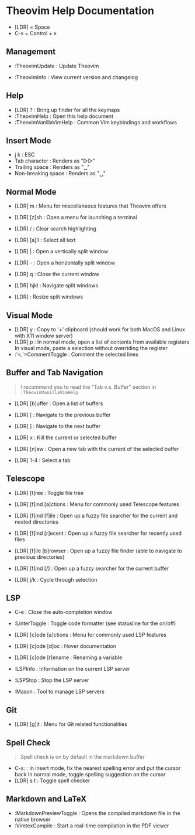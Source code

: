 # Theovim Help Documentation

- [LDR] = Space
- C-x   = Control + x

## Management

- :TheovimUpdate          : Update Theovim

- :TheovimInfo            : View current version and changelog

## Help

- [LDR] ?                 : Bring up finder for all the keymaps
- :TheovimHelp            : Open this help document
- :TheovimVanillaVimHelp  : Common Vim keybindings and workflows

## Insert Mode

- j k                     : ESC
- Tab character           : Renders as "▷▷"
- Trailing space          : Renders as "␣"
- Non-breaking space      : Renders as "⍽"

## Normal Mode

- [LDR] m                 : Menu for miscellaneous features that Theovim offers

- [LDR] [z]sh             : Open a menu for launching a terminal
- [LDR] /                 : Clear search highlighting
- [LDR] [a]ll             : Select all text

- [LDR] |                 : Open a vertically split window
- [LDR] -                 : Open a horizontally split window
- [LDR] q                 : Close the current window
- [LDR] hjkl              : Navigate split windows
- [LDR] <ARROW>           : Resize split windows

## Visual Mode

- [LDR] y                 : Copy to '+' clipboard (should work for both MacOS and Linux with X11 window server)
- [LDR] p                 : In normal mode, open a list of contents from available registers
                            In visual mode, paste a selection without overriding the register
- :'<,'>CommentToggle     : Comment the selected lines

## Buffer and Tab Navigation

> I recommend you to read the "Tab v.s. Buffer" section in `:TheovimVanillaVimHelp`

- [LDR] [b]uffer          : Open a list of buffers
- [LDR] [                 : Navigate to the previous buffer
- [LDR] ]                 : Navigate to the next buffer
- [LDR] x                 : Kill the current or selected buffer

- [LDR] [n]ew             : Open a new tab with the current of the selected buffer
- [LDR] 1-4               : Select a tab

## Telescope

- [LDR] [t]ree            : Toggle file tree

- [LDR] [f]ind [a]ctions  : Menu for commonly used Telescope features
- [LDR] [f]ind [f]ile     : Open up a fuzzy file searcher for the current and nested directories
- [LDR] [f]ind [r]ecent   : Open up a fuzzy file searcher for recently used files
- [LDR] [f]ile [b]rowser  : Open up a fuzzy file finder (able to navigate to previous directories)
- [LDR] [f]ind [/]        : Open up a fuzzy searcher for the current buffer

- [LDR] j/k               : Cycle through selection

## LSP

- C-e                     : Close the auto-completion window

- :LinterToggle           : Toggle code formatter (see statusline for the on/off)

- [LDR] [c]ode [a]ctions  : Menu for commonly used LSP features
- [LDR] [c]ode [d]oc      : Hover documentation
- [LDR] [c]ode [r]ename   : Renaming a variable
- :LSPInfo                : Information on the current LSP server
- :LSPStop                : Stop the LSP server
- :Mason                  : Tool to manage LSP servers

## Git

- [LDR] [g]it             : Menu for Git related functionalities

## Spell Check

> Spell check is on by default in the markdown buffer

- C-s:                    : In insert mode, fix the nearest spelling error and put the cursor back
                            In normal mode, toggle spelling suggestion on the cursor
- [LDR] s t               : Toggle spell checker

## Markdown and LaTeX

- :MarkdownPreviewToggle  : Opens the compiled markdown file in the native browser
- :VimtexCompile          : Start a real-time compilation in the PDF viewer

